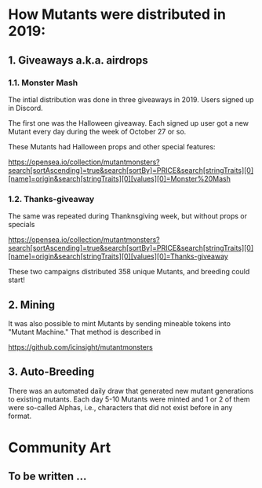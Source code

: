 # How Mutants were distributed in 2019:

## 1. Giveaways a.k.a. airdrops

### 1.1. Monster Mash

The intial distribution was done in three giveaways in 2019. Users signed up in Discord.

The first one was the Halloween giveaway. Each signed up user got a new Mutant every day during the week of October 27 or so.

These Mutants had Halloween props and other special features:

https://opensea.io/collection/mutantmonsters?search[sortAscending]=true&search[sortBy]=PRICE&search[stringTraits][0][name]=origin&search[stringTraits][0][values][0]=Monster%20Mash

### 1.2. Thanks-giveaway

The same was repeated during Thanknsgiving week, but without props or specials

https://opensea.io/collection/mutantmonsters?search[sortAscending]=true&search[sortBy]=PRICE&search[stringTraits][0][name]=origin&search[stringTraits][0][values][0]=Thanks-giveaway

These two campaigns distributed 358 unique Mutants, and breeding could start!


## 2. Mining

It was also possible to mint Mutants by sending mineable tokens into "Mutant Machine." That method is described in

https://github.com/icinsight/mutantmonsters

## 3. Auto-Breeding

There was an automated daily draw that generated new mutant generations to existing mutants. Each day 5-10 Mutants were minted and 1 or 2 of them were so-called Alphas, i.e., characters that did not exist before in any format.

# Community Art

## To be written ...
